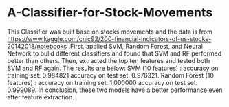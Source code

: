 # A-Classifier-for-Stock-Movements

This Classifier was built base on stocks movements and the data is from https://www.kaggle.com/cnic92/200-financial-indicators-of-us-stocks-20142018/notebooks .First, applied SVM, Random Forest, and Neural Network to bulid different classifiers and found that SVM and RF performed better than others. Then, extracted the top ten features and tested both SVM and RF again. The results are below:
SVM (10 features) : accuracy on training set: 0.984821
                    accuracy on test set: 0.976321.
Random Forest (10 features) : accuracy on training set: 1.000000
                              accuracy on test set: 0.999089.
In conclusion, these two models have a better performance even after feature extraction.

